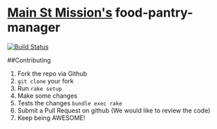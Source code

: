 [Main St Mission's](http://www.mainstmission.org/) food-pantry-manager
===================

[![Build Status](https://secure.travis-ci.org/MainStMission/food-pantry-manager.png?branch=master)](http://travis-ci.org/MainStMission/food-pantry-manager)

##Contributing

  1. Fork the repo via Github
  2. `git clone` your fork
  3. Run `rake setup`
  4. Make some changes
  5. Tests the changes `bundle exec rake`
  6. Submit a Pull Request on github (We would like to review the code)
  7. Keep being AWESOME!
